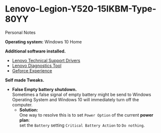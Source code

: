 # Lenovo-Legion-Y520-15IKBM-Type-80YY
Personal Notes

**Operating system:** Windows 10 Home

**Additional software installed.**  
* [Lenovo Technical Support Drivers](https://pcsupport.lenovo.com/us/en/products/laptops-and-netbooks/legion-series/legion-y520-15ikbm/80yy/)
* [Lenovo Diagnostics Tool](https://support.lenovo.com/us/en/solutions/ht506581-lenovo-diagnostic-solutions-downloads)
* [Geforce Experience](https://www.nvidia.com/en-eu/geforce/geforce-experience/)

**Self made Tweaks.**  

* **False Empty battery shutdown.**   
Sometimes a false signal of empty battery might be send to Windows Operating System and Windows 10 will immediately turn off the computer.  
  * **Solution:**  
    One way to resolve this is to set `Power Option` of the current **power plan**:   
    set the `Battery` setting `Critical Battery Action` to `Do nothing`.  
